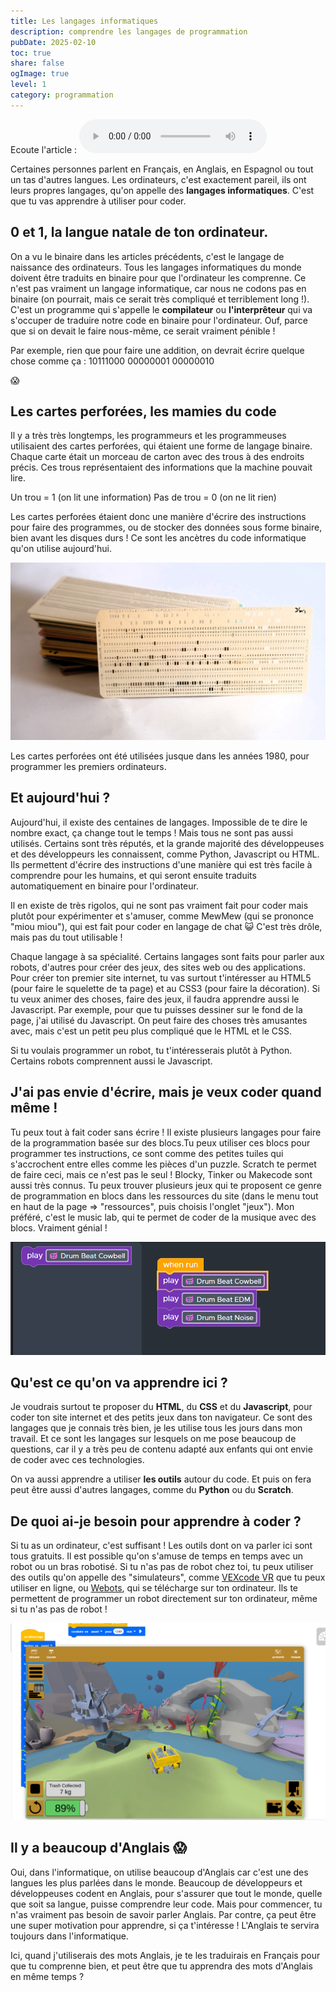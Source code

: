 ```yaml
---
title: Les langages informatiques
description: comprendre les langages de programmation
pubDate: 2025-02-10
toc: true
share: false
ogImage: true
level: 1
category: programmation
---
```


Ecoute l'article :
<audio controls>
  <source src="/lemon-squeezy/audio/langages.mp3" type="audio/mpeg">
  Votre navigateur ne supporte pas l'élément audio.
</audio>

Certaines personnes parlent en Français, en Anglais, en Espagnol ou tout un tas d'autres langues. Les ordinateurs, c'est exactement pareil, ils ont leurs propres langages, qu'on appelle des **langages informatiques**. C'est que tu vas apprendre à utiliser pour coder.

## 0 et 1, la langue natale de ton ordinateur.

On a vu le binaire dans les articles précédents, c'est le langage de naissance des ordinateurs. Tous les langages informatiques du monde doivent être traduits en binaire pour que l'ordinateur les comprenne. Ce n'est pas vraiment un langage informatique, car nous ne codons pas en binaire (on pourrait, mais ce serait très compliqué et terriblement long !). C'est un programme qui s'appelle le **compilateur** ou **l'interprêteur** qui va s'occuper de traduire notre code en binaire pour l'ordinateur. Ouf, parce que si on devait le faire nous-même, ce serait vraiment pénible !

Par exemple, rien que pour faire une addition, on devrait écrire quelque chose comme ça :
10111000 00000001 00000010  

😱

## Les cartes perforées, les mamies du code

Il y a très très longtemps, les programmeurs et les programmeuses utilisaient des cartes perforées, qui étaient une forme de langage binaire. Chaque carte était un morceau de carton avec des trous à des endroits précis. Ces trous représentaient des informations que la machine pouvait lire.

Un trou = 1 (on lit une information)
Pas de trou = 0 (on ne lit rien)

Les cartes perforées étaient donc une manière d'écrire des instructions pour faire des programmes, ou de stocker des données sous forme binaire, bien avant les disques durs ! Ce sont les ancètres du code informatique qu'on utilise aujourd'hui.

![Carte perforée, l'ancètre du code informatique](../../assets/langages/carte_perforees.jpg)

Les cartes perforées ont été utilisées jusque dans les années 1980, pour programmer les premiers ordinateurs.

## Et aujourd'hui ?

Aujourd'hui, il existe des centaines de langages. Impossible de te dire le nombre exact, ça change tout le temps ! Mais tous ne sont pas aussi utilisés. Certains sont très réputés, et la grande majorité des développeuses et des développeurs les connaissent, comme Python, Javascript ou HTML. Ils permettent d'écrire des instructions d'une manière qui est très facile à comprendre pour les humains, et qui seront ensuite traduits automatiquement en binaire pour l'ordinateur.

Il en existe de très rigolos, qui ne sont pas vraiment fait pour coder mais plutôt pour expérimenter et s'amuser, comme MewMew (qui se prononce "miou miou"), qui est fait pour coder en langage de chat 😺 C'est très drôle, mais pas du tout utilisable !

Chaque langage à sa spécialité. Certains langages sont faits pour parler aux robots, d'autres pour créer des jeux, des sites web ou des applications. Pour créer ton premier site internet, tu vas surtout t'intéresser au HTML5 (pour faire le squelette de ta page) et au CSS3 (pour faire la décoration). Si tu veux animer des choses, faire des jeux, il faudra apprendre aussi le Javascript. Par exemple, pour que tu puisses dessiner sur le fond de la page, j'ai utilisé du Javascript. On peut faire des choses très amusantes avec, mais c'est un petit peu plus compliqué que le HTML et le CSS.

Si tu voulais programmer un robot, tu t'intéresserais plutôt à Python. Certains robots comprennent aussi le Javascript.

## J'ai pas envie d'écrire, mais je veux coder quand même !

Tu peux tout à fait coder sans écrire ! Il existe plusieurs langages pour faire de la programmation basée sur des blocs.Tu peux utiliser ces blocs pour programmer tes instructions, ce sont comme des petites tuiles qui s'accrochent entre elles comme les pièces d'un puzzle. Scratch te permet de faire ceci, mais ce n'est pas le seul ! Blocky, Tinker ou Makecode sont aussi très connus. Tu peux trouver plusieurs jeux qui te proposent ce genre de programmation en blocs dans les ressources du site (dans le menu tout en haut de la page => "ressources", puis choisis l'onglet "jeux"). Mon préféré, c'est le music lab, qui te permet de coder de la musique avec des blocs. Vraiment génial !

![Aperçu de codeblocs](../../assets/langages/codeblocs.png)

## Qu'est ce qu'on va apprendre ici ?

Je voudrais surtout te proposer du **HTML**, du **CSS** et du **Javascript**, pour coder ton site internet et des petits jeux dans ton navigateur. Ce sont des langages que je connais très bien, je les utilise tous les jours dans mon travail. Et ce sont les langages sur lesquels on me pose beaucoup de questions, car il y a très peu de contenu adapté aux enfants qui ont envie de coder avec ces technologies. 

On va aussi apprendre a utiliser **les outils** autour du code. Et puis on fera peut être aussi d'autres langages, comme du **Python** ou du **Scratch**.

## De quoi ai-je besoin pour apprendre à coder ?

Si tu as un ordinateur, c'est suffisant ! Les outils dont on va parler ici sont tous gratuits. Il est possible qu'on s'amuse de temps en temps avec un robot ou un bras robotisé. Si tu n'as pas de robot chez toi, tu peux utiliser des outils qu'on appelle des "simulateurs", comme [VEXcode VR](https://vr.vex.com/) que tu peux utiliser en ligne, ou [Webots](https://cyberbotics.com/#webots), qui se télécharge sur ton ordinateur. Ils te permettent de programmer un robot directement sur ton ordinateur, même si tu n'as pas de robot !

![Aperçu de VEXcode VR](../../assets/langages/vexcode-vr.png)

## Il y a beaucoup d'Anglais 😱

Oui, dans l'informatique, on utilise beaucoup d'Anglais car c'est une des langues les plus parlées dans le monde. Beaucoup de développeurs et développeuses codent en Anglais, pour s'assurer que tout le monde, quelle que soit sa langue, puisse comprendre leur code. Mais pour commencer, tu n'as vraiment pas besoin de savoir parler Anglais. Par contre, ça peut être une super motivation pour apprendre, si ça t'intéresse ! L'Anglais te servira toujours dans l'informatique.

Ici, quand j'utiliserais des mots Anglais, je te les traduirais en Français pour que tu comprenne bien, et peut être que tu apprendra des mots d'Anglais en même temps ?
